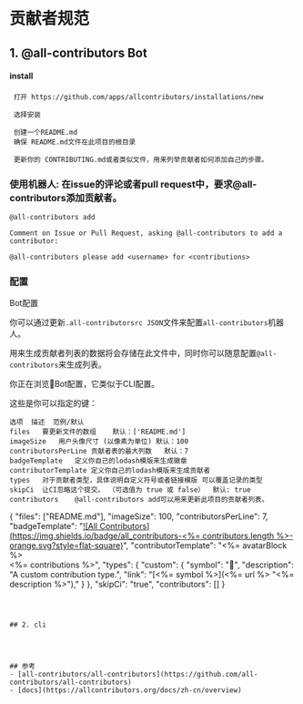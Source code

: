 # 贡献者规范


## 1. @all-contributors Bot

#### install

```
 打开 https://github.com/apps/allcontributors/installations/new
 
 选择安装
 
 创建一个README.md
 确保 README.md文件在此项目的根目录
 
 更新你的 CONTRIBUTING.md或者类似文件，用来列举贡献者如何添加自己的步骤。
```

### 使用机器人: 在issue的评论或者pull request中，要求@all-contributors添加贡献者。

```
@all-contributors add

Comment on Issue or Pull Request, asking @all-contributors to add a contributor:

@all-contributors please add <username> for <contributions>
```

### 配置

Bot配置

你可以通过更新`.all-contributorsrc JSON`文件来配置`all-contributors`机器人。 

用来生成贡献者列表的数据将会存储在此文件中，同时你可以随意配置`@all-contributors`来生成列表。

你正在浏览🤖Bot配置，它类似于CLI配置。

这些是你可以指定的键：

```
选项	描述	范例/默认
files	要更新文件的数组	默认：['README.md']
imageSize	用户头像尺寸 (以像素为单位)	默认：100
contributorsPerLine	贡献者表的最大列数	默认：7
badgeTemplate	定义你自己的lodash模版来生成徽章	
contributorTemplate	定义你自己的lodash模版来生成贡献者	
types	对于贡献者类型，具体说明自定义符号或者链接模版 可以覆盖记录的类型	
skipCi	让CI忽略这个提交。 （可选值为 true 或 false）	默认: true
contributors	@all-contributors add可以用来更新此项目的贡献者列表。	

```
{
  "files": ["README.md"],
  "imageSize": 100,
  "contributorsPerLine": 7,
  "badgeTemplate": "[![All Contributors](https://img.shields.io/badge/all_contributors-<%= contributors.length %>-orange.svg?style=flat-square)](#contributors)",
  "contributorTemplate": "<%= avatarBlock %><br /><%= contributions %>",
  "types": {
    "custom": {
      "symbol": "🔭",
      "description": "A custom contribution type.",
      "link": "[<%= symbol %>](<%= url %> \"<%= description %>\"),"
    }
  },
  "skipCi": "true",
  "contributors": []
}
```



## 2. cli


```

```


## 参考
- [all-contributors/all-contributors](https://github.com/all-contributors/all-contributors)
- [docs](https://allcontributors.org/docs/zh-cn/overview)

